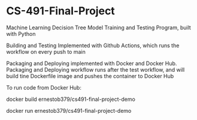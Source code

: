 # CS-491-Final-Project
Machine Learning Decision Tree Model Training and Testing Program, built with Python

Building and Testing Implemented with Github Actions, which runs the workflow on every push to main

Packaging and Deploying implemented with Docker and Docker Hub.
Packaging and Deploying workflow runs after the test workflow, and will build tine Dockerfile image and pushes the container to Docker Hub

To run code from Docker Hub:

docker build ernestob379/cs491-final-project-demo 

docker run ernestob379/cs491-final-project-demo
